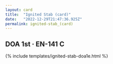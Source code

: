 ```yaml
---
layout: card
title:  "Ignited Stab (card)"
date:   "2022-12-29T21:47:36.925Z"
permalink: ignited-stab_(card)
---
```


## DOA 1st &middot; EN-141 C

{% include templates/ignited-stab-doa1e.html %}
